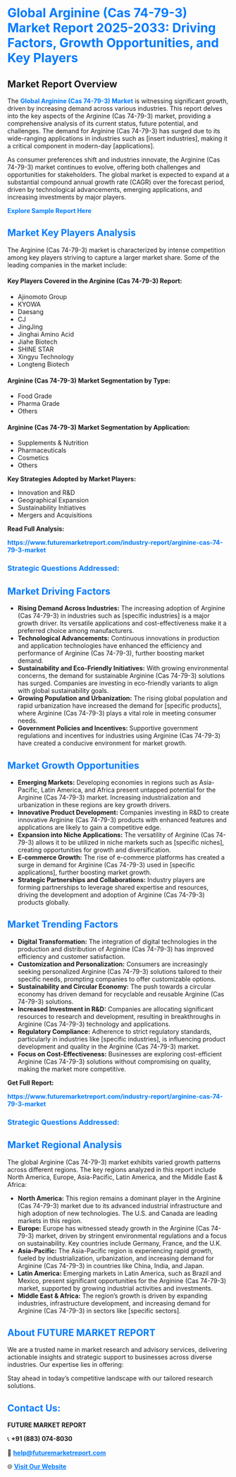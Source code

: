 <h1 style="color: #007BFF;">Global Arginine (Cas 74-79-3) Market Report 2025-2033: Driving Factors, Growth Opportunities, and Key Players</h1>

<section id="overview">
<h2>Market Report Overview</h2>
<p>The <a href="https://www.futuremarketreport.com/industry-report/arginine-cas-74-79-3-market" style="color: #007BFF; text-decoration: none;"><strong>Global Arginine (Cas 74-79-3) Market</strong></a> is witnessing significant growth, driven by increasing demand across various industries. This report delves into the key aspects of the Arginine (Cas 74-79-3) market, providing a comprehensive analysis of its current status, future potential, and challenges. The demand for Arginine (Cas 74-79-3) has surged due to its wide-ranging applications in industries such as [insert industries], making it a critical component in modern-day [applications].</p>
<p>As consumer preferences shift and industries innovate, the Arginine (Cas 74-79-3) market continues to evolve, offering both challenges and opportunities for stakeholders. The global market is expected to expand at a substantial compound annual growth rate (CAGR) over the forecast period, driven by technological advancements, emerging applications, and increasing investments by major players.</p>
</section>

<section id="overview">
<p><a href="https://www.futuremarketreport.com/request-sample/reportId=30197" style="color: #007BFF; text-decoration: none;"><strong>Explore Sample Report Here</strong></a></p>
</section>

<section id="key-players">
<h2 style="color: #007BFF;">Market Key Players Analysis</h2>
<p>The Arginine (Cas 74-79-3) market is characterized by intense competition among key players striving to capture a larger market share. Some of the leading companies in the market include:</p>
<h4>Key Players Covered in the Arginine (Cas 74-79-3) Report:</h4>
<ul><li>Ajinomoto Group</li><li>KYOWA</li><li>Daesang</li><li>CJ</li><li>JingJing</li><li>Jinghai Amino Acid</li><li>Jiahe Biotech</li><li>SHINE STAR</li><li>Xingyu Technology</li><li>Longteng Biotech</li></ul>
<h4>Arginine (Cas 74-79-3) Market Segmentation by Type:</h4>
<ul><li>Food Grade</li><li>Pharma Grade</li><li>Others</li></ul>

<h4>Arginine (Cas 74-79-3) Market Segmentation by Application:</h4>
<ul><li>Supplements &amp; Nutrition</li><li>Pharmaceuticals</li><li>Cosmetics</li><li>Others</li></ul>
<p><strong>Key Strategies Adopted by Market Players:</strong></p>
<ul>
<li>Innovation and R&D</li>
<li>Geographical Expansion</li>
<li>Sustainability Initiatives</li>
<li>Mergers and Acquisitions</li>
</ul>
</section>

<section>
<p><strong>Read Full Analysis: </strong></p><a href="https://www.futuremarketreport.com/industry-report/arginine-cas-74-79-3-market" style="color: #007BFF; text-decoration: none;"><strong>https://www.futuremarketreport.com/industry-report/arginine-cas-74-79-3-market</strong></a>
<h3 style="color: #007BFF;">Strategic Questions Addressed:</h3>
</section>

<section id="driving-factors">
<h2 style="color: #007BFF;">Market Driving Factors</h2>
<ul>
<li><strong>Rising Demand Across Industries:</strong> The increasing adoption of Arginine (Cas 74-79-3) in industries such as [specific industries] is a major growth driver. Its versatile applications and cost-effectiveness make it a preferred choice among manufacturers.</li>
<li><strong>Technological Advancements:</strong> Continuous innovations in production and application technologies have enhanced the efficiency and performance of Arginine (Cas 74-79-3), further boosting market demand.</li>
<li><strong>Sustainability and Eco-Friendly Initiatives:</strong> With growing environmental concerns, the demand for sustainable Arginine (Cas 74-79-3) solutions has surged. Companies are investing in eco-friendly variants to align with global sustainability goals.</li>
<li><strong>Growing Population and Urbanization:</strong> The rising global population and rapid urbanization have increased the demand for [specific products], where Arginine (Cas 74-79-3) plays a vital role in meeting consumer needs.</li>
<li><strong>Government Policies and Incentives:</strong> Supportive government regulations and incentives for industries using Arginine (Cas 74-79-3) have created a conducive environment for market growth.</li>
</ul>
</section>

<section id="growth-opportunities">
<h2 style="color: #007BFF;">Market Growth Opportunities</h2>
<ul>
<li><strong>Emerging Markets:</strong> Developing economies in regions such as Asia-Pacific, Latin America, and Africa present untapped potential for the Arginine (Cas 74-79-3) market. Increasing industrialization and urbanization in these regions are key growth drivers.</li>
<li><strong>Innovative Product Development:</strong> Companies investing in R&D to create innovative Arginine (Cas 74-79-3) products with enhanced features and applications are likely to gain a competitive edge.</li>
<li><strong>Expansion into Niche Applications:</strong> The versatility of Arginine (Cas 74-79-3) allows it to be utilized in niche markets such as [specific niches], creating opportunities for growth and diversification.</li>
<li><strong>E-commerce Growth:</strong> The rise of e-commerce platforms has created a surge in demand for Arginine (Cas 74-79-3) used in [specific applications], further boosting market growth.</li>
<li><strong>Strategic Partnerships and Collaborations:</strong> Industry players are forming partnerships to leverage shared expertise and resources, driving the development and adoption of Arginine (Cas 74-79-3) products globally.</li>
</ul>
</section>

<section id="trending-factors">
<h2 style="color: #007BFF;">Market Trending Factors</h2>
<ul>
<li><strong>Digital Transformation:</strong> The integration of digital technologies in the production and distribution of Arginine (Cas 74-79-3) has improved efficiency and customer satisfaction.</li>
<li><strong>Customization and Personalization:</strong> Consumers are increasingly seeking personalized Arginine (Cas 74-79-3) solutions tailored to their specific needs, prompting companies to offer customizable options.</li>
<li><strong>Sustainability and Circular Economy:</strong> The push towards a circular economy has driven demand for recyclable and reusable Arginine (Cas 74-79-3) solutions.</li>
<li><strong>Increased Investment in R&D:</strong> Companies are allocating significant resources to research and development, resulting in breakthroughs in Arginine (Cas 74-79-3) technology and applications.</li>
<li><strong>Regulatory Compliance:</strong> Adherence to strict regulatory standards, particularly in industries like [specific industries], is influencing product development and quality in the Arginine (Cas 74-79-3) market.</li>
<li><strong>Focus on Cost-Effectiveness:</strong> Businesses are exploring cost-efficient Arginine (Cas 74-79-3) solutions without compromising on quality, making the market more competitive.</li>
</ul>
</section>

<section>
<p><strong>Get Full Report: </strong></p><a href="https://www.futuremarketreport.com/industry-report/arginine-cas-74-79-3-market" style="color: #007BFF; text-decoration: none;"><strong>https://www.futuremarketreport.com/industry-report/arginine-cas-74-79-3-market</strong></a>
<h3 style="color: #007BFF;">Strategic Questions Addressed:</h3>
</section>


<section id="regional-analysis">
<h2 style="color: #007BFF;">Market Regional Analysis</h2>
<p>The global Arginine (Cas 74-79-3) market exhibits varied growth patterns across different regions. The key regions analyzed in this report include North America, Europe, Asia-Pacific, Latin America, and the Middle East & Africa:</p>
<ul>
<li><strong>North America:</strong> This region remains a dominant player in the Arginine (Cas 74-79-3) market due to its advanced industrial infrastructure and high adoption of new technologies. The U.S. and Canada are leading markets in this region.</li>
<li><strong>Europe:</strong> Europe has witnessed steady growth in the Arginine (Cas 74-79-3) market, driven by stringent environmental regulations and a focus on sustainability. Key countries include Germany, France, and the U.K.</li>
<li><strong>Asia-Pacific:</strong> The Asia-Pacific region is experiencing rapid growth, fueled by industrialization, urbanization, and increasing demand for Arginine (Cas 74-79-3) in countries like China, India, and Japan.</li>
<li><strong>Latin America:</strong> Emerging markets in Latin America, such as Brazil and Mexico, present significant opportunities for the Arginine (Cas 74-79-3) market, supported by growing industrial activities and investments.</li>
<li><strong>Middle East & Africa:</strong> The region’s growth is driven by expanding industries, infrastructure development, and increasing demand for Arginine (Cas 74-79-3) in sectors like [specific sectors].</li>
</ul>
</section>

<footer>
<h2 style="color: #007BFF;">About FUTURE MARKET REPORT</h2>
<p>We are a trusted name in market research and advisory services, delivering actionable insights and strategic support to businesses across diverse industries. Our expertise lies in offering:</p>

<p>Stay ahead in today’s competitive landscape with our tailored research solutions.</p>

<h2 style="color: #007BFF;">Contact Us:</h2>
<p><strong>FUTURE MARKET REPORT</strong></p>
<p>📞 <strong>+91 (883) 074-8030</strong></p>
<p>📧 <strong><a href="mailto:help@futuremarketreport.com" style="color: #007BFF;">help@futuremarketreport.com</a></strong></p>
<p>🌐 <strong><a href="https://www.futuremarketreport.com/" style="color: #007BFF;">Visit Our Website</a></strong></p>
</footer>